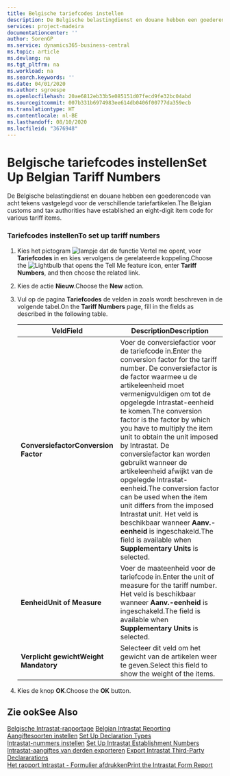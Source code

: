 ```yaml
---
title: Belgische tariefcodes instellen
description: De Belgische belastingdienst en douane hebben een goederencode van acht tekens vastgelegd voor de verschillende tariefartikelen.
services: project-madeira
documentationcenter: ''
author: SorenGP
ms.service: dynamics365-business-central
ms.topic: article
ms.devlang: na
ms.tgt_pltfrm: na
ms.workload: na
ms.search.keywords: ''
ms.date: 04/01/2020
ms.author: sgroespe
ms.openlocfilehash: 20ae6812eb33b5e085151d07fecd9fe32bc04abd
ms.sourcegitcommit: 007b331b6974983ee614db0406f00777da359ecb
ms.translationtype: HT
ms.contentlocale: nl-BE
ms.lasthandoff: 08/10/2020
ms.locfileid: "3676948"
---
```

# <a name="set-up-belgian-tariff-numbers"></a><span data-ttu-id="7fb46-103">Belgische tariefcodes instellen</span><span class="sxs-lookup"><span data-stu-id="7fb46-103">Set Up Belgian Tariff Numbers</span></span>
<span data-ttu-id="7fb46-104">De Belgische belastingdienst en douane hebben een goederencode van acht tekens vastgelegd voor de verschillende tariefartikelen.</span><span class="sxs-lookup"><span data-stu-id="7fb46-104">The Belgian customs and tax authorities have established an eight-digit item code for various tariff items.</span></span>  

### <a name="to-set-up-tariff-numbers"></a><span data-ttu-id="7fb46-105">Tariefcodes instellen</span><span class="sxs-lookup"><span data-stu-id="7fb46-105">To set up tariff numbers</span></span>  

1.  <span data-ttu-id="7fb46-106">Kies het pictogram ![lampje dat de functie Vertel me opent](../../media/ui-search/search_small.png "Vertel me wat u wilt doen"), voer **Tariefcodes** in en kies vervolgens de gerelateerde koppeling.</span><span class="sxs-lookup"><span data-stu-id="7fb46-106">Choose the ![Lightbulb that opens the Tell Me feature](../../media/ui-search/search_small.png "Tell me what you want to do") icon, enter **Tariff Numbers**, and then choose the related link.</span></span>  
2.  <span data-ttu-id="7fb46-107">Kies de actie **Nieuw**.</span><span class="sxs-lookup"><span data-stu-id="7fb46-107">Choose the **New** action.</span></span>  
3.  <span data-ttu-id="7fb46-108">Vul op de pagina **Tariefcodes** de velden in zoals wordt beschreven in de volgende tabel.</span><span class="sxs-lookup"><span data-stu-id="7fb46-108">On the **Tariff Numbers** page, fill in the fields as described in the following table.</span></span>  

    |<span data-ttu-id="7fb46-109">Veld</span><span class="sxs-lookup"><span data-stu-id="7fb46-109">Field</span></span>|<span data-ttu-id="7fb46-110">Description</span><span class="sxs-lookup"><span data-stu-id="7fb46-110">Description</span></span>|  
    |---------------------------------|---------------------------------------|  
    |<span data-ttu-id="7fb46-111">**Conversiefactor**</span><span class="sxs-lookup"><span data-stu-id="7fb46-111">**Conversion Factor**</span></span>|<span data-ttu-id="7fb46-112">Voer de conversiefactior voor de tariefcode in.</span><span class="sxs-lookup"><span data-stu-id="7fb46-112">Enter the conversion factor for the tariff number.</span></span> <span data-ttu-id="7fb46-113">De conversiefactor is de factor waarmee u de artikeleenheid moet vermenigvuldigen om tot de opgelegde Intrastat-eenheid te komen.</span><span class="sxs-lookup"><span data-stu-id="7fb46-113">The conversion factor is the factor by which you have to multiply the item unit to obtain the unit imposed by Intrastat.</span></span> <span data-ttu-id="7fb46-114">De conversiefactor kan worden gebruikt wanneer de artikeleenheid afwijkt van de opgelegde Intrastat-eenheid.</span><span class="sxs-lookup"><span data-stu-id="7fb46-114">The conversion factor can be used when the item unit differs from the imposed Intrastat unit.</span></span> <span data-ttu-id="7fb46-115">Het veld is beschikbaar wanneer **Aanv.-eenheid** is ingeschakeld.</span><span class="sxs-lookup"><span data-stu-id="7fb46-115">The field is available when **Supplementary Units** is selected.</span></span>|  
    |<span data-ttu-id="7fb46-116">**Eenheid**</span><span class="sxs-lookup"><span data-stu-id="7fb46-116">**Unit of Measure**</span></span>|<span data-ttu-id="7fb46-117">Voer de maateenheid voor de tariefcode in.</span><span class="sxs-lookup"><span data-stu-id="7fb46-117">Enter the unit of measure for the tariff number.</span></span> <span data-ttu-id="7fb46-118">Het veld is beschikbaar wanneer **Aanv.-eenheid** is ingeschakeld.</span><span class="sxs-lookup"><span data-stu-id="7fb46-118">The field is available when **Supplementary Units** is selected.</span></span>|  
    |<span data-ttu-id="7fb46-119">**Verplicht gewicht**</span><span class="sxs-lookup"><span data-stu-id="7fb46-119">**Weight Mandatory**</span></span>|<span data-ttu-id="7fb46-120">Selecteer dit veld om het gewicht van de artikelen weer te geven.</span><span class="sxs-lookup"><span data-stu-id="7fb46-120">Select this field to show the weight of the items.</span></span>|  

4.  <span data-ttu-id="7fb46-121">Kies de knop **OK**.</span><span class="sxs-lookup"><span data-stu-id="7fb46-121">Choose the **OK** button.</span></span>  
  
## <a name="see-also"></a><span data-ttu-id="7fb46-122">Zie ook</span><span class="sxs-lookup"><span data-stu-id="7fb46-122">See Also</span></span>  
 <span data-ttu-id="7fb46-123">[Belgische Intrastat-rapportage](belgian-intrastat-reporting.md) </span><span class="sxs-lookup"><span data-stu-id="7fb46-123">[Belgian Intrastat Reporting](belgian-intrastat-reporting.md) </span></span>  
 <span data-ttu-id="7fb46-124">[Aangiftesoorten instellen](how-to-set-up-declaration-types.md) </span><span class="sxs-lookup"><span data-stu-id="7fb46-124">[Set Up Declaration Types](how-to-set-up-declaration-types.md) </span></span>  
 <span data-ttu-id="7fb46-125">[Intrastat-nummers instellen](how-to-set-up-intrastat-establishment-numbers.md) </span><span class="sxs-lookup"><span data-stu-id="7fb46-125">[Set Up Intrastat Establishment Numbers](how-to-set-up-intrastat-establishment-numbers.md) </span></span>  
 <span data-ttu-id="7fb46-126">[Intrastat-aangiftes van derden exporteren](how-to-export-intrastat-third-party-declararations.md) </span><span class="sxs-lookup"><span data-stu-id="7fb46-126">[Export Intrastat Third-Party Declararations](how-to-export-intrastat-third-party-declararations.md) </span></span>  
 [<span data-ttu-id="7fb46-127">Het rapport Intrastat - Formulier afdrukken</span><span class="sxs-lookup"><span data-stu-id="7fb46-127">Print the Intrastat Form Report</span></span>](how-to-print-the-intrastat-form-report.md)
